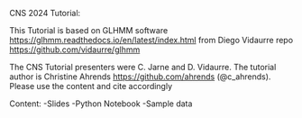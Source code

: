CNS 2024 Tutorial:

This Tutorial is based on GLHMM software https://glhmm.readthedocs.io/en/latest/index.html from Diego Vidaurre repo https://github.com/vidaurre/glhmm 

The CNS Tutorial presenters were C. Jarne and D. Vidaurre. The tutorial author is Christine Ahrends https://github.com/ahrends (@c_ahrends). Please use the content and cite accordingly

Content:
-Slides
-Python Notebook 
-Sample data
